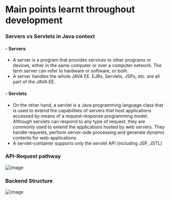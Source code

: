 # Main points learnt throughout development

### Servers vs Servlets in Java context

#### - Servers
- A server is a program that provides services to other programs or devices, either in the same computer or over a computer network. The term server can refer to hardware or software, or both.
- A server handles the whole JAVA EE. EJBs, Servlets, JSPs, etc. are all part of the JAVA EE.

#### - Servlets 
- On the other hand, a servlet is a Java programming language class that is used to extend the capabilities of servers that host applications accessed by means of a request-response programming model. Although servlets can respond to any type of request, they are commonly used to extend the applications hosted by web servers. They handle requests, perform server-side processing and generate dynamic contents for web-applications.
- A servlet-container supports only the servlet API (including JSP, JSTL)

### API-Request pathway

![image](https://github.com/KmerPro237/Spring-Applications-and-Actions/assets/118595893/3fd6b687-87a8-4aff-9854-36c41f92be89)

### Backend Structure

![image](https://github.com/KmerPro237/Spring-Applications-and-Actions/assets/118595893/86fcd3f8-842c-48a6-9f8c-91d205732487)

